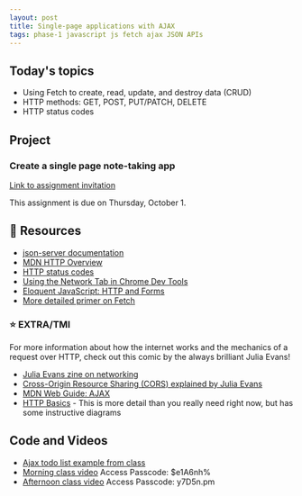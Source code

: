 ```yaml
---
layout: post
title: Single-page applications with AJAX
tags: phase-1 javascript js fetch ajax JSON APIs
---
```


## Today's topics

- Using Fetch to create, read, update, and destroy data (CRUD)
- HTTP methods: GET, POST, PUT/PATCH, DELETE
- HTTP status codes

## Project

### Create a single page note-taking app

[Link to assignment invitation](https://classroom.github.com/a/KwSEziBP)

This assignment is due on Thursday, October 1.

## 🔖 Resources

- [json-server documentation](https://github.com/typicode/json-server#getting-started)
- [MDN HTTP Overview](https://developer.mozilla.org/en-US/docs/Web/HTTP/Overview)
- [HTTP status codes](https://httpstatuses.com/)
- [Using the Network Tab in Chrome Dev Tools](https://developers.google.com/web/tools/chrome-devtools/network)
- [Eloquent JavaScript: HTTP and Forms](https://eloquentjavascript.net/18_http.html)
- [More detailed primer on Fetch](https://alligator.io/js/fetch-api/)

### ⭐️ EXTRA/TMI

For more information about how the internet works and the mechanics of a request over HTTP, check out this comic by the always brilliant Julia Evans!

- [Julia Evans zine on networking](https://jvns.ca/networking-zine.pdf)
- [Cross-Origin Resource Sharing (CORS) explained by Julia Evans](https://twitter.com/b0rk/status/1162392625057583104)
- [MDN Web Guide: AJAX](https://developer.mozilla.org/en-US/docs/Web/Guide/AJAX)
- [HTTP Basics](http://www.ntu.edu.sg/home/ehchua/programming/webprogramming/HTTP_Basics.html) - This is more detail than you really need right now, but has some instructive diagrams

## Code and Videos

- [Ajax todo list example from class](https://github.com/momentum-team-5/examples/tree/main/ajax-todo)
- [Morning class video](https://us02web.zoom.us/rec/share/pzSVT-DilNj352gTZg2OL7l4GTMfg7uv8QUxikJuU40CLzGsWtyLAJnKQWXpYkPA.4_bn8O5mswYO1_t2) Access Passcode: \$e1A6nh%
- [Afternoon class video](https://us02web.zoom.us/rec/share/fvBCzqoj6grkBhncg-kTO63a1-h-Z7PkPxHTdMiEBCwwhr2bdjfDdMfJB3HNfkY-.-n0r0Sr4_u-NWVtP) Access Passcode: y7D5n.pm
